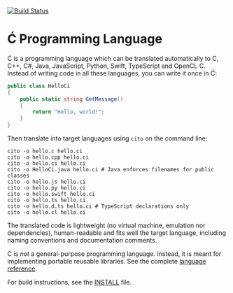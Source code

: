 ﻿[![Build Status](https://travis-ci.com/pfusik/cito.svg?branch=master)](https://travis-ci.com/github/pfusik/cito)

Ć Programming Language
======================

Ć is a programming language which can be translated automatically to
C, C++, C#, Java, JavaScript, Python, Swift, TypeScript and OpenCL C.
Instead of writing code in all these languages, you can write it once in Ć:

```csharp
public class HelloCi
{
    public static string GetMessage()
    {
        return "Hello, world!";
    }
}
```

Then translate into target languages using `cito` on the command line:
```
cito -o hello.c hello.ci
cito -o hello.cpp hello.ci
cito -o hello.cs hello.ci
cito -o HelloCi.java hello.ci # Java enforces filenames for public classes
cito -o hello.js hello.ci
cito -o hello.py hello.ci
cito -o hello.swift hello.ci
cito -o hello.ts hello.ci
cito -o hello.d.ts hello.ci # TypeScript declarations only
cito -o hello.cl hello.ci
```

The translated code is lightweight (no virtual machine, emulation nor
dependencies), human-readable and fits well the target language,
including naming conventions and documentation comments.

Ć is _not_ a general-purpose programming language.
Instead, it is meant for implementing portable reusable libraries.
See the complete [language reference](ci.md).

For build instructions, see the [INSTALL](INSTALL) file.
